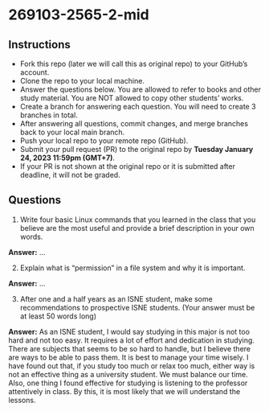 # 269103-2565-2-mid

## Instructions

- Fork this repo (later we will call this as original repo) to your GitHub’s account. 
- Clone the repo to your local machine.
- Answer the questions below. You are allowed to refer to books and other study material. You are NOT allowed to copy other students’ works. 
- Create a branch for answering each question. You will need to create 3 branches in total.
- After answering all questions, commit changes, and merge branches back to your local main branch.
- Push your local repo to your remote repo (GitHub).
- Submit your pull request (PR) to the original repo by **Tuesday January 24, 2023 11:59pm (GMT+7)**.
- If your PR is not shown at the original repo or it is submitted after deadline, it will not be graded.

## Questions

1. Write four basic Linux commands that you learned in the class that you believe are the most useful and provide a brief description in your own words. 

**Answer:** ...

2. Explain what is “permission” in a file system and why it is important.

**Answer:** ...

3. After one and a half years as an ISNE student, make some recommendations to prospective ISNE students. (Your answer must be at least 50 words long)

**Answer:** As an ISNE student, I would say studying in this major is not too hard and not too easy. It requires a lot of effort and dedication in studying. There are subjects that seems to be so hard to handle, but I believe there are ways to be able to pass them. It is best to manage your time wisely. I have found out that, if you study too much or relax too much, either way is not an effective thing as a university student. We must balance our time. Also, one thing I found effective for studying is listening to the professor attentively in class. By this, it is most likely that we will understand the lessons.
